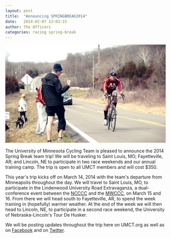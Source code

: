 ```yaml
---
layout: post
title:  "Announcing SPRINGBREAK2014"
date:   2014-02-07 13:03:15
author: The Officers
categories: racing spring-break
---
```


<img src="/img/posts/spb-2014-announce.jpg" alt="2013 Lindenwood Road Race" />

The University of Minnesota Cycling Team is pleased to announce the 2014 Spring Break team trip! We will be traveling to Saint Louis, MO; Fayetteville, AR; and Lincoln, NE to participate in two race weekends and our annual training camp. The trip is open to all UMCT members and will cost $350.

This year's trip kicks off on March 14, 2014 with the team's departure from Minneapolis throughout the day. We will travel to Saint Louis, MO, to participate in the Lindenwood University Road Extravaganza, a dual-conference event between the [NCCCC](http://nc-cycling.com) and the [MWCCC](http://mwccc.org), on March 15 and 16. From there we will head south to Fayetteville, AR, to spend the week training in (hopefully) warmer weather. At the end of the week we will then head to Lincoln, NE, to participate in a second race weekend, the University of Nebraska-Lincoln's Tour De Husker.

We will be posting updates throughout the trip here on UMCT.org as well as on [Facebook](https://facebook.com/UofMCycling) and on [Twitter](https://twitter.com/uofmcycling).
